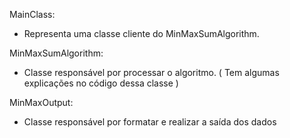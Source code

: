 MainClass: 
- Representa uma classe cliente do MinMaxSumAlgorithm.

MinMaxSumAlgorithm:  
- Classe responsável por processar o algoritmo. ( Tem algumas explicações no código dessa classe )

MinMaxOutput: 
- Classe responsável por formatar e realizar a saída dos dados
